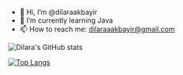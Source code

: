 
- 👋 Hi, I’m @dilaraakbayir
- 🌱 I’m currently learning Java
- 📫 How to reach me: dilaraaakbayir@gmail.com

<!-- [![Medium Badge](https://img.shields.io/badge/-Medium-757575?style=flat-quare&labelColor=757575&logo=Medium&logoColor=white&https://medium.com/@dilaraakbayir=https://medium.com/@dilaraakbayir)](https://medium.com/@dilaraakbayir) -->


![Dilara's GitHub stats](https://github-readme-stats.vercel.app/api?username=dilaraakbayir&show_icons=true&theme=transparent)


[![Top Langs](https://github-readme-stats.vercel.app/api/top-langs/?username=dilaraakbayir&layout=pie)](https://github.com/dilaraakbayir/github-readme-stats)
